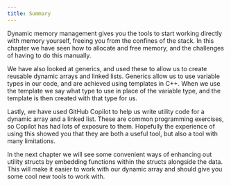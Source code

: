 ```yaml
---
title: Summary
---
```


Dynamic memory management gives you the tools to start working directly with memory yourself, freeing you from the confines of the stack. In this chapter we have seen how to allocate and free memory, and the challenges of having to do this manually.

We have also looked at generics, and used these to allow us to create reusable dynamic arrays and linked lists. Generics allow us to use variable types in our code, and are achieved using templates in C++. When we use the template we say what type to use in place of the variable type, and the template is then created with that type for us.

Lastly, we have used GitHub Copilot to help us write utility code for a dynamic array and a linked list. These are common programming exercises, so Copilot has had lots of exposure to them. Hopefully the experience of using this showed you that they are both a useful tool, but also a tool with many limitations.

In the next chapter we will see some convenient ways of enhancing out utility structs by embedding functions within the structs alongside the data. This will make it easier to work with our dynamic array and should give you some cool new tools to work with.
